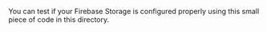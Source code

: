 You can test if your Firebase Storage is configured properly using this small piece of code in this directory.
